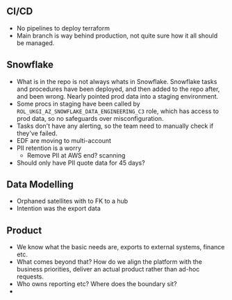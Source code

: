 ## CI/CD
- No pipelines to deploy terraform
- Main branch is way behind production, not quite sure how it all should be managed.

## Snowflake
- What is in the repo is not always whats in Snowflake. Snowflake tasks and procedures have been deployed, and then added to the repo after, and been wrong. Nearly pointed prod data into a staging environment. 
- Some procs in staging have been called by `ROL_UKGI_AZ_SNOWFLAKE_DATA_ENGINEERING_C3` role, which has access to prod data, so no safeguards over misconfiguration. 
- Tasks don't have any alerting, so the team need to manually check if they've failed. 
- EDF are moving to multi-account
- PII retention is a worry
	- Remove PII at AWS end? scanning
- Should only have PII quote data for 45 days?

## Data Modelling
- Orphaned satellites with to FK to a hub
- Intention was the export data 

## Product
- We know what the basic needs are, exports to external systems, finance etc.
- What comes beyond that? How do we align the platform with the business priorities, deliver an actual product rather than ad-hoc requests.
- Who owns reporting etc? Where does the boundary sit?
- 




